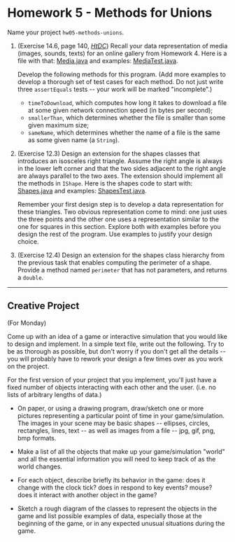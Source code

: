 # Homework 5 - Methods for Unions

Name your project `hw05-methods-unions`.

1. (Exercise 14.6, page 140, *[HtDC](https://felleisen.org/matthias/HtDC/htdc.pdf)*) Recall your data representation of media (images, sounds, texts) for an online gallery from Homework 4. Here is a file with that: [Media.java](code/Media.java) and examples: [MediaTest.java](code/MediaTest.java). 

    Develop the following methods for this program. (Add more examples to develop a thorough set of test cases for each method. Do not just write three `assertEquals` tests -- your work will be marked "incomplete".)

    - `timeToDownload`, which computes how long it takes to download a file at some given network connection speed (in bytes per second);
    - `smallerThan`, which determines whether the file is smaller than some given maximum size;
    - `sameName`, which determines whether the name of a file is the same as some given name (a `String`).

2. (Exercise 12.3) Design an extension for the shapes classes that introduces an isosceles right triangle. Assume the right angle is always in the lower left corner and that the two sides adjacent to the right angle are always parallel to the two axes. The extension should implement all the methods in `IShape`. Here is the shapes code to start with: [Shapes.java](code/Shapes_final.java) and examples: [ShapesTest.java](code/ShapesTest.java).

    Remember your first design step is to develop a data representation for these triangles. Two obvious representation come to mind: one just uses the three points and the other one uses a representation similar to the one for squares in this section. Explore both with examples before you design the rest of the program. Use examples to justify your design choice.

3. (Exercise 12.4) Design an extension for the shapes class hierarchy from the previous task that enables computing the perimeter of a shape. Provide a method named `perimeter` that has not parameters, and returns a `double`.






---


## Creative Project

(For Monday)

Come up with an idea of a game or interactive simulation that you would like to design and implement. In a simple text file, write out the following. Try to be as thorough as possible, but don't worry if you don't get all the details -- you will probably have to rework your design a few times over as you work on the project.

For the first version of your project that you implement, you'll just have a fixed number of objects interacting with each other and the user. (i.e. no lists of arbitrary lengths of data.)

- On paper, or using a drawing program, draw/sketch one or more pictures representing a particular point of time in your game/simulation. The images in your scene may be basic shapes -- ellipses, circles, rectangles, lines, text -- as well as images from a file -- jpg, gif, png, bmp formats.

- Make a list of all the objects that make up your game/simulation "world" and all the essential information you will need to keep track of as the world changes.

- For each object, describe briefly its behavior in the game: does it change with the clock tick? does in respond to key events? mouse? does it interact with another object in the game?

- Sketch a rough diagram of the classes to represent the objects in the game and list possible examples of data, especially those at the beginning of the game, or in any expected unusual situations during the game.

